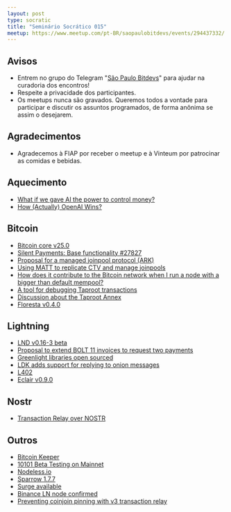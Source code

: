 ```yaml
---
layout: post
type: socratic
title: "Seminário Socrático 015"
meetup: https://www.meetup.com/pt-BR/saopaulobitdevs/events/294437332/
---
```


## Avisos

- Entrem no grupo do Telegram "[São Paulo Bitdevs](https://t.me/joinchat/lHusQ1bV9fUyNDY5)" para ajudar na curadoria dos encontros!
- Respeite a privacidade dos participantes. 
- Os meetups nunca são gravados. Queremos todos a vontade para participar e discutir os assuntos programados, de forma anônima se assim o desejarem.

## Agradecimentos

- Agradecemos à FIAP por receber o meetup e à Vinteum por patrocinar as comidas e bebidas.

## Aquecimento

* [What if we gave AI the power to control money?](https://twitter.com/olliethedev/status/1669458351904772098)
* [How (Actually) OpenAI Wins?](https://twitter.com/maxawebster/status/1670867690196701184)

## Bitcoin

* [Bitcoin core v25.0](https://github.com/bitcoin/bitcoin/blob/master/doc/release-notes/release-notes-25.0.md)
* [Silent Payments: Base functionality #27827](https://github.com/bitcoin/bitcoin/pull/27827)
* [Proposal for a managed joinpool protocol (ARK)](https://lists.linuxfoundation.org/pipermail/bitcoin-dev/2023-May/021694.html)
* [Using MATT to replicate CTV and manage joinpools](https://lists.linuxfoundation.org/pipermail/bitcoin-dev/2023-June/021730.html)
* [How does it contribute to the Bitcoin network when I run a node with a bigger than default mempool?](https://bitcoin.stackexchange.com/questions/118137/how-does-it-contribute-to-the-bitcoin-network-when-i-run-a-node-with-a-bigger-th)
* [A tool for debugging Taproot transactions](https://github.com/halseth/tapsim)
* [Discussion about the Taproot Annex](https://lists.linuxfoundation.org/pipermail/bitcoin-dev/2023-June/021731.html)
* [Floresta v0.4.0](https://www.nobsbitcoin.com/floresta-v0-4-0/)

## Lightning

* [LND v0.16-3 beta](https://github.com/lightningnetwork/lnd/releases/tag/v0.16.3-beta)
* [Proposal to extend BOLT 11 invoices to request two payments](https://lists.linuxfoundation.org/pipermail/lightning-dev/2023-June/003977.html)
* [Greenlight libraries open sourced](https://github.com/Blockstream/greenlight)
* [LDK adds support for replying to onion messages](https://github.com/lightningdevkit/rust-lightning/pull/2294)
* [L402](https://twitter.com/alysekilleen/status/1671340406829895680)
* [Eclair v0.9.0](https://github.com/ACINQ/eclair/releases/tag/v0.9.0)

## Nostr

* [Transaction Relay over NOSTR](https://lists.linuxfoundation.org/pipermail/bitcoin-dev/2023-May/021700.html)

## Outros

* [Bitcoin Keeper](https://www.nobsbitcoin.com/bitcoin-keeper-v1-0-6/)
* [10101 Beta Testing on Mainnet](https://www.nobsbitcoin.com/10101-v1-0-20/)
* [Nodeless.io](https://nodeless.io/)
* [Sparrow 1.7.7](https://www.nobsbitcoin.com/sparrow-v1-7-7/)
* [Surge available](https://www.nobsbitcoin.com/voltage-launches-surge/)
* [Binance LN node confirmed](https://www.nobsbitcoin.com/binance-confirms-its-lightning-node/)
* [Preventing coinjoin pinning with v3 transaction relay](https://lists.linuxfoundation.org/pipermail/bitcoin-dev/2023-June/021780.html)
